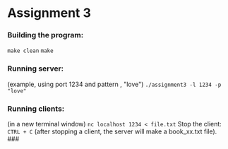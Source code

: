 # Assignment 3

### Building the program:
`make clean`
`make`

### Running server:
(example, using port 1234 and pattern , "love")
`./assignment3 -l 1234 -p "love"`

### Running clients:
(in a new terminal window)
`nc localhost 1234 < file.txt`
Stop the client:
`CTRL + C`
(after stopping a client, the server will make a book_xx.txt file). ### 